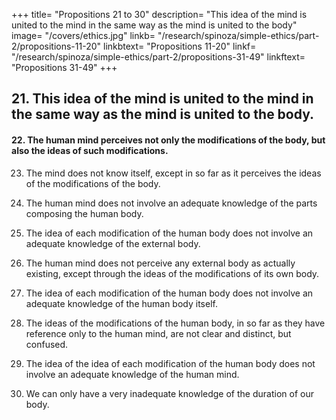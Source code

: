 +++
title=  "Propositions 21 to 30"
description=  "This idea of the mind is united to the mind in the same way as the mind is united to the body"
image=  "/covers/ethics.jpg"
linkb=  "/research/spinoza/simple-ethics/part-2/propositions-11-20"
linkbtext=  "Propositions 11-20"
linkf=  "/research/spinoza/simple-ethics/part-2/propositions-31-49"
linkftext=  "Propositions 31-49"
+++


## 21. This idea of the mind is united to the mind in the same way as the mind is united to the body. 

<!-- Proof=  That the mind is united to the body we have shown from the fact, that the body is the object of the mind (2.12 and 2.13).

And so for the same reason the idea of the mind must be united with its object, that is, with the mind in the same manner as the mind is united to the body. Q.E.D.
Note=  This proposition is comprehended much more clearly from what we have said in the note to 2.7.
We there showed that the idea of body and body, that is, mind and body (2.13), are one and the same individual conceived now under the attribute of thought, now under the attribute of extension.
Wherefore the idea of the mind and the mind itself are one and the same thing, which is conceived under one and the same attribute, namely, thought.
The idea of the mind, I repeat, and the mind itself are in God by the same necessity and follow from him from the same power of thinking.
Strictly speaking, the idea of the mind, that is, the idea of an idea, is nothing but the distinctive quality (forma) of the idea in so far as it is conceived as a mode of thought without reference to the object;
if a man knows anything, he, by that very fact, knows that he knows it, and at the same time knows that he knows that he knows it, and so on to infinity.
But I will treat of this hereafter. -->


#### 22. The human mind perceives not only the modifications of the body, but also the ideas of such modifications. 

<!-- Proof=  The ideas of the ideas of modifications follow in God in the same manner, and are referred to God in the same manner, as the ideas of the said modifications.
This is proved in the same way as 2.20.
But the ideas of the modifications of the body are in the human mind (2.12), that is, in God, in so far as he constitutes the essence of the human mind.
Therefore the ideas of these ideas will be in God, in so far as he has the knowledge or idea of the human mind, that is (2.21), they will be in the human mind itself, which therefore perceives not only the modifications of the body, but also the ideas of such modifications. Q.E.D. -->

23. The mind does not know itself, except in so far as it perceives the ideas of the modifications of the body. 

<!-- Proof=  The idea or knowledge of the mind (2.20) follows in God in the same manner, and is referred to God in the same manner, as the idea or knowledge of the body.
But since (2.19) the human mind does not know the human body itself, that is (2.11. Coroll.), since the knowledge of the human body is not referred to God, in so far as he constitutes the nature of the human mind.
Therefore, neither is the knowledge of the mind referred to God, in so far as he constitutes the essence of the human mind; therefore (by the same Coroll. 2.11), the human mind thus far has no knowledge of itself.
Further the ideas of the modifications, whereby the body is affected, involve the nature of the human body itself (2.16), that is (2.13), they agree with the nature of the mind; wherefore the knowledge of these ideas necessarily involves knowledge of the mind;
but (by the last Prop.) the knowledge of these ideas is in the human mind itself; wherefore the human mind thus far only has knowledge of itself. Q.E.D. -->

24. The human mind does not involve an adequate knowledge of the parts composing the human body. 

<!-- Proof=  The parts composing the human body do not belong to the essence of that body, except in so far as they communicate their motions to one another in a certain fixed relation (Def. after Lemma 3), not in so far as they can be regarded as individuals without relation to the human body.
The parts of the human body are highly complex individuals (Post. 1), whose parts (Lemma 4) can be separated from the human body without in any way destroying the nature and distinctive quality of the latter, and they can communicate their motions (Ax. 1, after Lemma 3) to other bodies in another relation.
Therefore (2.3) the idea or knowledge of each part will be in God, inasmuch (2.9) as he is regarded as affected by another idea of a particular thing, which particular thing is prior in the order of nature to the aforesaid part (2.7).
We may affirm the same thing of each part of each individual composing the human body.
Therefore, the knowledge of each part composing the human body is in God, in so far as he is affected by very many ideas of things, and not in so far as he has the idea of the human body only, in other words, the idea which constitutes the nature of the human mind (2.13).
Therefore (2.11. Coroll.), the human mind does not involve an adequate knowledge of the human body. Q.E.D. -->

25. The idea of each modification of the human body does not involve an adequate knowledge of the external body. 

<!-- Proof=  We have shown that the idea of a modification of the human body involves the nature of an external body, in so far as that external body conditions the human body in a given manner.
But, in so far as the external body is an individual, which has no reference to the human body, the knowledge or idea thereof is in God (2.9), in so far as God is regarded as affected by the idea of a further thing, which (2.7) is naturally prior to the said external body.
Wherefore an adequate knowledge of the external body is not in God, in so far as he has the idea of the modification of the human body.
In other words, the idea of the modification of the human body does not involve an adequate knowledge of the external body. Q.E.D. -->

26. The human mind does not perceive any external body as actually existing, except through the ideas of the modifications of its own body. 

<!-- Proof=  If the human body is in no way affected by a given external body, then (2.7) neither is the idea of the human body, in other words, the human mind, affected in any way by the idea of the existence of the said external body, nor does it in any manner perceive its existence.
But, in so far as the human body is affected in any way by a given external body, thus far (2.16 and Coroll.) it perceives that external body. Q.E.D.
Corollary=  In so far as the human mind imagines an external body, it has not an adequate knowledge thereof. Proof=  When the human mind regards external bodies through the ideas of the modifications of its own body, we say that it imagines (see 2.17 note).
Now the mind can only imagine external bodies as actually existing.
Therefore (by 2.25), in so far as the mind imagines external bodies, it has not an adequate knowledge of them. Q.E.D. -->

27. The idea of each modification of the human body does not involve an adequate knowledge of the human body itself. 

<!-- Proof=  Every idea of a modification of the human body involves the nature of the human body, in so far as the human body is regarded as affected in a given manner (2.16).
But, inasmuch as the human body is an individual which may be affected in many other ways, the idea of the said modification, &c. Q.E.D. -->

28. The ideas of the modifications of the human body, in so far as they have reference only to the human mind, are not clear and distinct, but confused. 

<!-- Proof=  The ideas of the modifications of the human body involve the nature both of the human body and of external bodies (2.16).
They must involve the nature not only of the human body but also of its parts; for the modifications are modes (Post. 3), whereby the parts of the human body, and, consequently, the human body as a whole are affected.
But (by 2.24, 2.25) the adequate knowledge of external bodies, as also of the parts composing the human body, is not in God, in so far as he is regarded as affected by the human mind, but in so far as he is regarded as affected by other ideas.
These ideas of modifications, in so far as they are referred to the human mind alone, are as consequences without premises, in other words, confused ideas. Q.E.D.
Note.—The idea which constitutes the nature of the human mind is, in the same manner, proved not to be, when considered in itself alone, clear and distinct; as also is the case with the idea of the human mind, and the ideas of the ideas of the modifications of the human body, in so far as they are referred to the mind only, as everyone may easily see. -->

29. The idea of the idea of each modification of the human body does not involve an adequate knowledge of the human mind. 

<!-- Proof=  The idea of a modification of the human body (2.27) does not involve an adequate knowledge of the said body, in other words, does not adequately express its nature;
That is (2.13) it does not agree with the nature of the mind adequately.
Therefore (1. Ax. 6) the idea of this idea does not adequately express the nature of the human mind, or does not involve an adequate knowledge thereof.
Corollary=  Hence it follows that the human mind, when it perceives things after the common order of nature, has not an adequate but only a confused and fragmentary knowledge of itself, of its own body, and of external bodies.
For the mind does not know itself, except in so far as it perceives the ideas of the modifications of body (2.23).
It only perceives its own body (2.19) through the ideas of the modifications, and only perceives external bodies through the same means;
Thus, in so far as it has such ideas of modification, it has not an adequate knowledge of itself (2.29), nor of its own body (2.27), nor of external bodies (2.25), but only a fragmentary and confused knowledge thereof (2.28 and note). Q.E.D.
Note=  I say expressly, that the mind has not an adequate but only a confused knowledge of itself, its own body, and of external bodies, whenever it perceives things after the common order of nature;
That is, whenever it is determined from without, namely, by the fortuitous play of circumstance, to regard this or that;
not at such times as it is determined from within, that is, by the fact of regarding several things at once, to understand their points of agreement, difference, and contrast.
Whenever it is determined in anywise from within, it regards things clearly and distinctly, as I will show below. -->

30. We can only have a very inadequate knowledge of the duration of our body. 

<!-- Proof=  The duration of our body does not depend on its essence (2. Ax. 1), nor on the absolute nature of God (1.21).
But (1.28) it is conditioned to exist and operate by causes, which in their turn are conditioned to exist and operate in a fixed and definite relation by other causes, these last again being conditioned by others, and so on to infinity.
The duration of our body therefore depends on the common order of nature, or the constitution of things.
Now, however a thing may be constituted, the adequate knowledge of that thing is in God, in so far as he has the ideas of all things, and not in so far as he has the idea of the human body only.
(2.9. Coroll.) Wherefore the knowledge of the duration of our body is in God very inadequate, in so far as he is only regarded as constituting the nature of the human mind; that is (2.11. Coroll.), this knowledge is very inadequate to our mind. Q.E.D. -->


